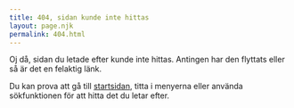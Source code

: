 ```yaml
---
title: 404, sidan kunde inte hittas
layout: page.njk
permalink: 404.html
---
```


Oj då, sidan du letade efter kunde inte hittas. Antingen har den flyttats eller så är det en felaktig länk.

Du kan prova att gå till [startsidan](/), titta i menyerna eller använda sökfunktionen för att hitta det du letar efter.